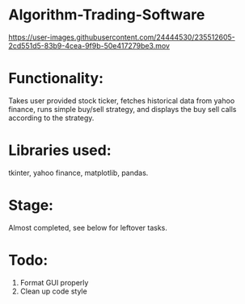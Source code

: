 # Algorithm-Trading-Software






https://user-images.githubusercontent.com/24444530/235512605-2cd551d5-83b9-4cea-9f9b-50e417279be3.mov



# Functionality: 
Takes user provided stock ticker, fetches historical data from yahoo finance, runs simple buy/sell strategy, and displays the buy sell calls according to the strategy.

# Libraries used:
tkinter, yahoo finance, matplotlib, pandas.

# Stage: 
Almost completed, see below for leftover tasks.

# Todo:
1. Format GUI properly
2. Clean up code style 
